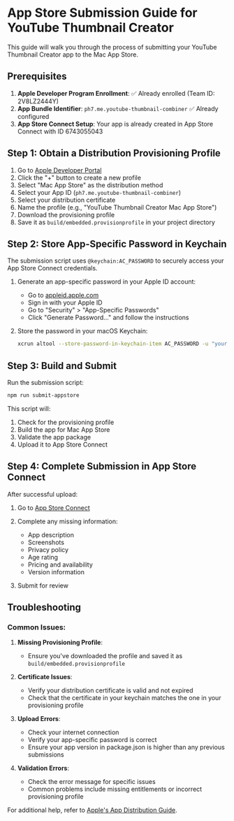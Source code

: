 # App Store Submission Guide for YouTube Thumbnail Creator

This guide will walk you through the process of submitting your YouTube Thumbnail Creator app to the Mac App Store.

## Prerequisites

1. **Apple Developer Program Enrollment**: ✅ Already enrolled (Team ID: 2V8LZ2444Y)
2. **App Bundle Identifier**: `ph7.me.youtube-thumbnail-combiner` ✅ Already configured
3. **App Store Connect Setup**: Your app is already created in App Store Connect with ID 6743055043

## Step 1: Obtain a Distribution Provisioning Profile

1. Go to [Apple Developer Portal](https://developer.apple.com/account/resources/profiles/list)
2. Click the "+" button to create a new profile
3. Select "Mac App Store" as the distribution method
4. Select your App ID (`ph7.me.youtube-thumbnail-combiner`)
5. Select your distribution certificate
6. Name the profile (e.g., "YouTube Thumbnail Creator Mac App Store")
7. Download the provisioning profile
8. Save it as `build/embedded.provisionprofile` in your project directory

## Step 2: Store App-Specific Password in Keychain

The submission script uses `@keychain:AC_PASSWORD` to securely access your App Store Connect credentials.

1. Generate an app-specific password in your Apple ID account:
   - Go to [appleid.apple.com](https://appleid.apple.com/)
   - Sign in with your Apple ID
   - Go to "Security" > "App-Specific Passwords"
   - Click "Generate Password..." and follow the instructions

2. Store the password in your macOS Keychain:
   ```bash
   xcrun altool --store-password-in-keychain-item AC_PASSWORD -u "your_apple_id@example.com" -p "your-app-specific-password"
   ```

## Step 3: Build and Submit

Run the submission script:

```bash
npm run submit-appstore
```

This script will:
1. Check for the provisioning profile
2. Build the app for Mac App Store
3. Validate the app package
4. Upload it to App Store Connect

## Step 4: Complete Submission in App Store Connect

After successful upload:

1. Go to [App Store Connect](https://appstoreconnect.apple.com/apps/6743055043/distribution/macos/version/inflight)
2. Complete any missing information:
   - App description
   - Screenshots
   - Privacy policy
   - Age rating
   - Pricing and availability
   - Version information

3. Submit for review

## Troubleshooting

### Common Issues:

1. **Missing Provisioning Profile**:
   - Ensure you've downloaded the profile and saved it as `build/embedded.provisionprofile`

2. **Certificate Issues**:
   - Verify your distribution certificate is valid and not expired
   - Check that the certificate in your keychain matches the one in your provisioning profile

3. **Upload Errors**:
   - Check your internet connection
   - Verify your app-specific password is correct
   - Ensure your app version in package.json is higher than any previous submissions

4. **Validation Errors**:
   - Check the error message for specific issues
   - Common problems include missing entitlements or incorrect provisioning profile

For additional help, refer to [Apple's App Distribution Guide](https://developer.apple.com/documentation/xcode/distributing-your-app-for-beta-testing-and-releases).
